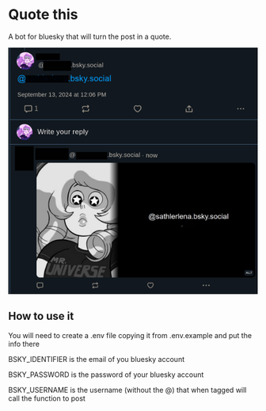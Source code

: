 # Quote this

A bot for bluesky that will turn the post in a quote.

<img src="./assets/readme_print.png" />

## How to use it

You will need to create a .env file copying it from .env.example and put the info there

BSKY_IDENTIFIER is the email of you bluesky account

BSKY_PASSWORD is the password of your bluesky account

BSKY_USERNAME is the username (without the @) that when tagged will call the function to post
